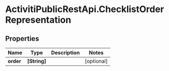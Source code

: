 # ActivitiPublicRestApi.ChecklistOrderRepresentation

## Properties
Name | Type | Description | Notes
------------ | ------------- | ------------- | -------------
**order** | **[String]** |  | [optional] 


